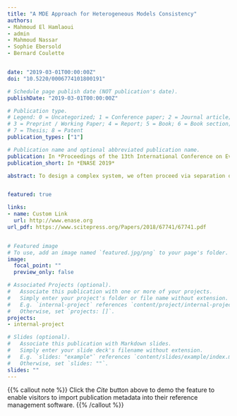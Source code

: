 ```yaml
---
title: "A MDE Approach for Heterogeneous Models Consistency"
authors:
- Mahmoud El Hamlaoui
- admin
- Mahmoud Nassar
- Sophie Ebersold
- Bernard Coulette


date: "2019-03-01T00:00:00Z"
doi: "10.5220/0006774101800191"

# Schedule page publish date (NOT publication's date).
publishDate: "2019-03-01T00:00:00Z"

# Publication type.
# Legend: 0 = Uncategorized; 1 = Conference paper; 2 = Journal article;
# 3 = Preprint / Working Paper; 4 = Report; 5 = Book; 6 = Book section;
# 7 = Thesis; 8 = Patent
publication_types: ["1"]

# Publication name and optional abbreviated publication name.
publication: In *Proceedings of the 13th International Conference on Evaluation of Novel Approaches to Software Engineering*
publication_short: In *ENASE 2019*

abstract: To design a complex system, we often proceed via separation of viewpoints. Each viewpoint is described by a model that represents a domain expertise. Those partial models are generally heterogeneous (i.e conform to different metamodels) and thus performed by different designers. We proposed a matching process that links partial models through a virtual global model in order to create a complete view of the system. As models evolve, we should consider the impact of changing an element involved in a correspondence on other models to keep the coherence of the global view. So, we have defined a process that automatically identify changes, classify them and treat their potential repercussions on elements of other partial models in order to maintain the global model consistency.


featured: true

links:
- name: Custom Link
  url: http://www.enase.org
url_pdf: https://www.scitepress.org/Papers/2018/67741/67741.pdf


# Featured image
# To use, add an image named `featured.jpg/png` to your page's folder.
image:
  focal_point: ""
  preview_only: false

# Associated Projects (optional).
#   Associate this publication with one or more of your projects.
#   Simply enter your project's folder or file name without extension.
#   E.g. `internal-project` references `content/project/internal-project/index.md`.
#   Otherwise, set `projects: []`.
projects:
- internal-project

# Slides (optional).
#   Associate this publication with Markdown slides.
#   Simply enter your slide deck's filename without extension.
#   E.g. `slides: "example"` references `content/slides/example/index.md`.
#   Otherwise, set `slides: ""`.
slides: ""
---
```


{{% callout note %}}
Click the *Cite* button above to demo the feature to enable visitors to import publication metadata into their reference management software.
{{% /callout %}}
